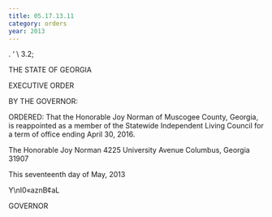 ```yaml
---
title: 05.17.13.11
category: orders
year: 2013
---
```

 

. ‘ \ 3.2;

THE STATE OF GEORGIA

EXECUTIVE ORDER

BY THE GOVERNOR:

ORDERED: That the Honorable Joy Norman of Muscogee County, Georgia, is
reappointed as a member of the Statewide Independent Living
Council for a term of office ending April 30, 2016.

The Honorable Joy Norman
4225 University Avenue
Columbus, Georgia 31907

This seventeenth day of May, 2013

Y\nI0«aznB¢aL

GOVERNOR

